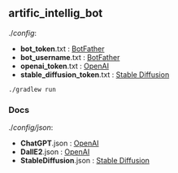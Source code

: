 artific_intellig_bot
--------------------

./_config_:

- **bot_token**.txt : [BotFather](https://t.me/BotFather)
- **bot_username**.txt : [BotFather](https://t.me/BotFather)
- **openai_token**.txt : [OpenAI](https://beta.openai.com/account/api-keys)
- **stable_diffusion_token**.txt : [Stable Diffusion](https://beta.dreamstudio.ai/membership?tab=apiKeys)

`./gradlew run`

### Docs

./_config/json_:

- **ChatGPT**.json : [OpenAI](https://beta.openai.com/playground/p/default-chat?model=text-davinci-003)
- **DallE2**.json : [OpenAI](https://beta.openai.com/docs/guides/images/usage?lang=curl)
- **StableDiffusion**.json : [Stable Diffusion](https://api.stability.ai/docs#tag/v1alphageneration/operation/v1alpha/generation#textToImage)
